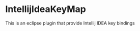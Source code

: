 IntellijIdeaKeyMap
==================

This is an eclipse plugin that provide Intellij IDEA key bindings